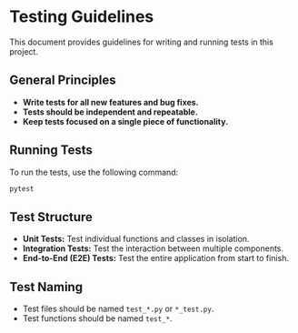 # Testing Guidelines

This document provides guidelines for writing and running tests in this project.

## General Principles

- **Write tests for all new features and bug fixes.**
- **Tests should be independent and repeatable.**
- **Keep tests focused on a single piece of functionality.**

## Running Tests

To run the tests, use the following command:

```bash
pytest
```

## Test Structure

- **Unit Tests:** Test individual functions and classes in isolation.
- **Integration Tests:** Test the interaction between multiple components.
- **End-to-End (E2E) Tests:** Test the entire application from start to finish.

## Test Naming

- Test files should be named `test_*.py` or `*_test.py`.
- Test functions should be named `test_*`.
